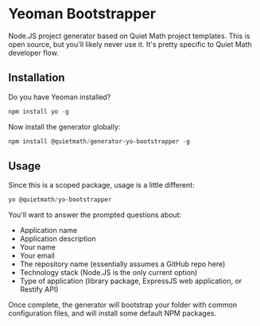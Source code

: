 # Yeoman Bootstrapper

Node.JS project generator based on Quiet Math project templates. This is open source, but you'll likely never use it. It's pretty specific to Quiet Math developer flow.

## Installation

Do you have Yeoman installed?

```powershell
npm install yo -g
```

Now install the generator globally:

```powershell
npm install @quietmath/generator-yo-bootstrapper -g
```

## Usage

Since this is a scoped package, usage is a little different:

```powershell
yo @quietmath/yo-bootstrapper
```

You'll want to answer the prompted questions about:

* Application name
* Application description
* Your name
* Your email
* The repository name (essentially assumes a GitHub repo here)
* Technology stack (Node.JS is the only current option)
* Type of application (library package, ExpressJS web application, or Restify API)

Once complete, the generator will bootstrap your folder with common configuration files, and will install some default NPM packages.

